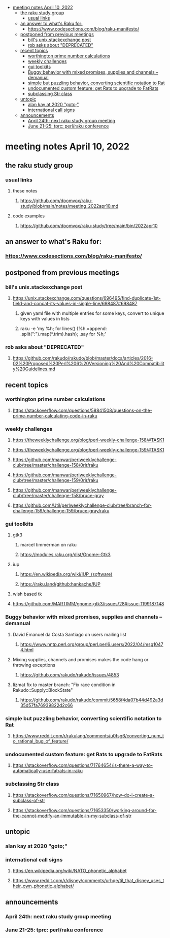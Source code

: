 - [meeting notes April 10, 2022](#org6c15b6a)
  - [the raku study group](#orgd78d29a)
    - [usual links](#org4b0e608)
  - [an answer to what's Raku for:](#orge08513c)
    - [<https://www.codesections.com/blog/raku-manifesto/>](#orgf3eaf9a)
  - [postponed from previous meetings](#orgb4c64e1)
    - [bill's unix.stackexchange post](#orgf4305e9)
    - [rob asks about "DEPRECATED"](#org884c0f1)
  - [recent topics](#org95d2ff2)
    - [worthington prime number calculations](#org1ab7296)
    - [weekly challenges](#orgdbc0eca)
    - [gui toolkits](#org5b8cca1)
    - [Buggy behavior with mixed promises, supplies and channels &#x2013; demanual](#org2f93a07)
    - [simple but puzzling behavior, converting scientific notation to Rat](#org62acff5)
    - [undocumented custom feature: get Rats to upgrade to FatRats](#org9c1df30)
    - [subclassing Str class](#orga1db778)
  - [untopic](#org598280e)
    - [alan kay at 2020 "goto;"](#orgf45cdc1)
    - [international call signs](#org824ec07)
  - [announcements](#org657a256)
    - [April 24th: next raku study group meeting](#org5de7427)
    - [June 21-25: tprc: perl/raku conference](#org638aeac)


<a id="org6c15b6a"></a>

# meeting notes April 10, 2022


<a id="orgd78d29a"></a>

## the raku study group


<a id="org4b0e608"></a>

### usual links

1.  these notes

    1.  <https://github.com/doomvox/raku-study/blob/main/notes/meeting_2022apr10.md>

2.  code examples

    1.  <https://github.com/doomvox/raku-study/tree/main/bin/2022apr10>


<a id="orge08513c"></a>

## an answer to what's Raku for:


<a id="orgf3eaf9a"></a>

### <https://www.codesections.com/blog/raku-manifesto/>


<a id="orgb4c64e1"></a>

## postponed from previous meetings


<a id="orgf4305e9"></a>

### bill's unix.stackexchange post

1.  <https://unix.stackexchange.com/questions/696495/find-duplicate-1st-field-and-concat-its-values-in-single-line/698487#698487>

    1.  given yaml file with multiple entries for some keys, convert to unique keys with values in lists
    
    2.  raku -e 'my %h; for lines() {%h.=append: .split(":").map(\*.trim).hash}; .say for %h;'


<a id="org884c0f1"></a>

### rob asks about "DEPRECATED"

1.  <https://github.com/rakudo/rakudo/blob/master/docs/articles/2016-02%20Proposed%20Perl%206%20Versioning%20And%20Compatibility%20Guidelines.md>


<a id="org95d2ff2"></a>

## recent topics


<a id="org1ab7296"></a>

### worthington prime number calculations

1.  <https://stackoverflow.com/questions/58841508/questions-on-the-prime-number-calculating-code-in-raku>


<a id="orgdbc0eca"></a>

### weekly challenges

1.  <https://theweeklychallenge.org/blog/perl-weekly-challenge-158/#TASK1>

2.  <https://theweeklychallenge.org/blog/perl-weekly-challenge-159/#TASK1>

3.  <https://github.com/manwar/perlweeklychallenge-club/tree/master/challenge-158/0rir/raku>

4.  <https://github.com/manwar/perlweeklychallenge-club/tree/master/challenge-159/0rir/raku>

5.  <https://github.com/manwar/perlweeklychallenge-club/tree/master/challenge-158/bruce-gray>

6.  <https://github.com/Util/perlweeklychallenge-club/tree/branch-for-challenge-159/challenge-159/bruce-gray/raku>


<a id="org5b8cca1"></a>

### gui toolkits

1.  gtk3

    1.  marcel timmerman on raku
    
    2.  <https://modules.raku.org/dist/Gnome::Gtk3>

2.  iup

    1.  <https://en.wikipedia.org/wiki/IUP_(software)>
    
    2.  <https://raku.land/github:hankache/IUP>

3.  wish based tk

4.  <https://github.com/MARTIMM/gnome-gtk3/issues/28#issue-1199187148>


<a id="org2f93a07"></a>

### Buggy behavior with mixed promises, supplies and channels &#x2013; demanual

1.  David Emanuel da Costa Santiago on users mailing list

    1.  <https://www.nntp.perl.org/group/perl.perl6.users/2022/04/msg10474.html>

2.  Mixing supplies, channels and promises makes the code hang or throwing exceptions

    1.  <https://github.com/rakudo/rakudo/issues/4853>

3.  lizmat fix to master branch: "Fix race condition in Rakudo::Supply::BlockState"

    1.  <https://github.com/rakudo/rakudo/commit/5658f4da07b44d492a3d35d57fa76939822d2c66>


<a id="org62acff5"></a>

### simple but puzzling behavior, converting scientific notation to Rat

1.  <https://www.reddit.com/r/rakulang/comments/u0fsg6/converting_num_to_rational_bug_of_feature/>


<a id="org9c1df30"></a>

### undocumented custom feature: get Rats to upgrade to FatRats

1.  <https://stackoverflow.com/questions/71764654/is-there-a-way-to-automatically-use-fatrats-in-raku>


<a id="orga1db778"></a>

### subclassing Str class

1.  <https://stackoverflow.com/questions/71650967/how-do-i-create-a-subclass-of-str>

2.  <https://stackoverflow.com/questions/71653350/working-around-for-the-cannot-modify-an-immutable-in-my-subclass-of-str>


<a id="org598280e"></a>

## untopic


<a id="orgf45cdc1"></a>

### alan kay at 2020 "goto;"


<a id="org824ec07"></a>

### international call signs

1.  <https://en.wikipedia.org/wiki/NATO_phonetic_alphabet>

2.  <https://www.reddit.com/r/disney/comments/urhqe/til_that_disney_uses_their_own_phonetic_alphabet/>


<a id="org657a256"></a>

## announcements


<a id="org5de7427"></a>

### April 24th: next raku study group meeting


<a id="org638aeac"></a>

### June 21-25: tprc: perl/raku conference
